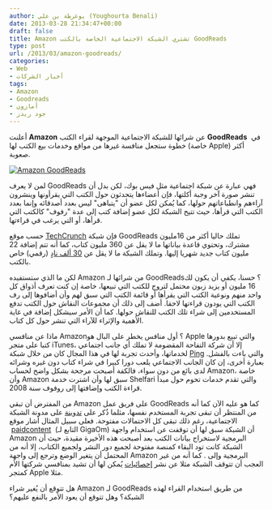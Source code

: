 ```yaml
---
author: يوغرطة بن علي (Youghourta Benali)
date: 2013-03-28 21:34:47+00:00
draft: false
title: Amazon تشتري الشبكة الاجتماعية الخاصة بالكتب GoodReads
type: post
url: /2013/03/amazon-goodreads/
categories:
- Web
- أخبار الشركات
tags:
- Amazon
- Goodreads
- أمازون
- جود ريدز
---
```


أعلنت **Amazon** عن شرائها للشبكة الاجتماعية الموجهة لقراء الكتب **GoodReads**  في خطوة ستجعل منافسة غيرها من مواقع وخدمات بيع الكتب لها (خاصة Apple) أكثر صعوبة.




[![Amazon GoodReads](http://www.it-scoop.com/wp-content/uploads/2013/03/amazon-goodreads.png)
](http://www.it-scoop.com/wp-content/uploads/2013/03/amazon-goodreads.png)




لمن لا يعرف GoodReads فهي عبارة عن شبكة اجتماعية مثل فيس بوك، لكن بدل أن تنشر صورة آخر وجبة أكلتها، فإن أعضاءها يتحدثون حول الكتب التي يقرأونها وينشرون آراءهم وانطباعاتهم حولها، كما يُمكن لكل عضو أن "يتباهى" ليس بعدد أصدقائه وإنما بعدد الكتب التي قرأها، حيث تتيح الشبكة لكل عضو إضافة كتب إلى عدة "رفوف" كالكتب التي قرأها، أو التي يرغب في قراءتها.




حسب موقع [TechCrunch](http://techcrunch.com/2013/03/28/amazon-acquires-social-reading-site-goodreads/) فإن شبكة GoodReads تملك حاليا أكثر من 16مليون مشترك، وتحتوي قاعدة بياناتها ما لا يقل عن 360 مليون كتاب، كما أنه تتم إضافة 22 مليون كتاب جديد شهريا إليها. وتملك الشبكة ما لا يقل عن [30 ألف نادٍ](http://www.foxbusiness.com/technology/2013/03/28/amazon-to-buy-review-site-goodreads/) (رقمي) خاص بالكتب.




لكن ما الذي ستستفيده Amazon من شرائها لـ GoodReads؟ حسنا، يكفي أن يكون لك 16 مليون أو يزيد زبون محتمل لتروج للكتب التي تبيعها، خاصة إن كنت تعرف أذواق كل واحد منهم ونوعية الكتب التي يقرأها أو قائمة الكتب التي سبق لهم وأن أضافوها إلى رف الكتب التي يودون قراءتها لاحقا. أضف إلى ذلك أن مجموعات النقاش حول الكتب تدفع المستخدمين إلى شراء تلك الكتب للنقاش حولها. كما أن الأمر سيشكل إضافة في غاية الأهمية والإثراء للآراء التي تنشر حول كل كتاب.




ماذا عن منافسي Amazon؟ أول منافس يخطر على البال هو Apple والتي تبيع بدورها كتبا على متجر iTunes، إلا أن شركة التفاحة المقضومة لا تملك أي جانب اجتماعي لخدماتها، وأحدث تجربة لها في هذا المجال كان من خلال شبكة [Ping](http://www.it-scoop.com/2010/09/ping-users-top-one-million-48-hours/) والتي باءت بالفشل. بعبارة أخرى، إن كان الجانب الاجتماعي يلعب دورا كبيرا في شراء كتاب دون غيره وشرائه لدى بائع من دون سواء، فالكفة أصبحت مرجحة بشكل واضح لحساب Amazon، خاصة وأن Amazon سبق لها وأن اشترت خدمة Shelfari والتي تقدم خدمات تحوم حول مبدأ قراءة الكتب وإضافتها إلى روفوف سنة 2008.




من المفترض أن تبقي Amazon على فريق عمل GoodReads كما هو عليه الآن كما أنه من المنتظر أن تبقى تجربة المستخدم نفسها، مثلما ذُكر على [تدوينة](http://www.goodreads.com/topic/show/1267617-exciting-news-we-re-joining-the-amazon-family?auto_login_attempted=true) على مدونة الشبكة الاجتماعية، رغم ذلك تبقى كل الاحتمالات مفتوحة. فعلى سبيل المثال أشار موقع  [paidcontent](http://paidcontent.org/2013/03/28/amazon-acquires-book-based-social-network-goodreads/)  (التابع لـ GigaOm) أن الشبكة سبق لها أن توقفت عن استخدام واجهة Amazon البرمجية لاستخراج بيانات الكتب بعد أصبحت هذه الأخيرة مقيدة، حيث أن الشبكة كانت تود البقاء كمنصة مفتوحة لجميع دور النشر ولجميع الكتاب، إلا أنه من المحتمل أن يتغير الوضع وترجع إلى واجهة Amazon البرمجية وإلى . كما أنه من غير العجب أن تتوقف الشبكة مثلا عن نشر [إحصائيات](http://www.goodreads.com/blog/show/410-what-s-going-on-with-readers-today-goodreads-finds-out) يُمكن لها أن تشيد بمنافسي شركتها الأم كمتجر Apple مثلا.




هل تتوقع أن يُغير شراء Amazon لـ GoodReads من طريق استخدام القراء لهذه الشبكة؟ وهل تتوقع أن يعود الأمر بالنفع عليهم؟
